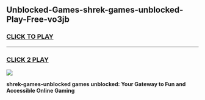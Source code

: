 
## Unblocked-Games-shrek-games-unblocked-Play-Free-vo3jb
<h3>
<a href="https://premium76.site?title=shrek-games-unblocked&ref=12A">CLICK TO PLAY</a></h3>
<hr>

<h3>
<a href="https://premium76.site?title=shrek-games-unblocked&ref=12A">CLICK 2 PLAY</a>
  
</h3>

<a href="https://premium76.site?title=shrek-games-unblocked&ref=12A"><img src="https://clearcache.store/games.png"></a>


**shrek-games-unblocked games unblocked: Your Gateway to Fun and Accessible Online Gaming**
